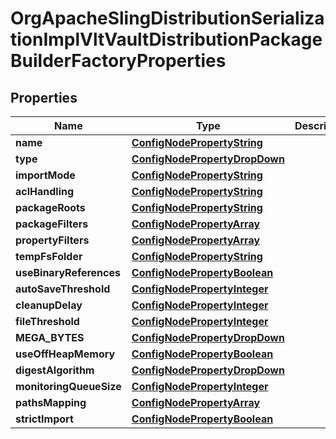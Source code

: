 

# OrgApacheSlingDistributionSerializationImplVltVaultDistributionPackageBuilderFactoryProperties

## Properties

Name | Type | Description | Notes
------------ | ------------- | ------------- | -------------
**name** | [**ConfigNodePropertyString**](ConfigNodePropertyString.md) |  |  [optional]
**type** | [**ConfigNodePropertyDropDown**](ConfigNodePropertyDropDown.md) |  |  [optional]
**importMode** | [**ConfigNodePropertyString**](ConfigNodePropertyString.md) |  |  [optional]
**aclHandling** | [**ConfigNodePropertyString**](ConfigNodePropertyString.md) |  |  [optional]
**packageRoots** | [**ConfigNodePropertyString**](ConfigNodePropertyString.md) |  |  [optional]
**packageFilters** | [**ConfigNodePropertyArray**](ConfigNodePropertyArray.md) |  |  [optional]
**propertyFilters** | [**ConfigNodePropertyArray**](ConfigNodePropertyArray.md) |  |  [optional]
**tempFsFolder** | [**ConfigNodePropertyString**](ConfigNodePropertyString.md) |  |  [optional]
**useBinaryReferences** | [**ConfigNodePropertyBoolean**](ConfigNodePropertyBoolean.md) |  |  [optional]
**autoSaveThreshold** | [**ConfigNodePropertyInteger**](ConfigNodePropertyInteger.md) |  |  [optional]
**cleanupDelay** | [**ConfigNodePropertyInteger**](ConfigNodePropertyInteger.md) |  |  [optional]
**fileThreshold** | [**ConfigNodePropertyInteger**](ConfigNodePropertyInteger.md) |  |  [optional]
**MEGA_BYTES** | [**ConfigNodePropertyDropDown**](ConfigNodePropertyDropDown.md) |  |  [optional]
**useOffHeapMemory** | [**ConfigNodePropertyBoolean**](ConfigNodePropertyBoolean.md) |  |  [optional]
**digestAlgorithm** | [**ConfigNodePropertyDropDown**](ConfigNodePropertyDropDown.md) |  |  [optional]
**monitoringQueueSize** | [**ConfigNodePropertyInteger**](ConfigNodePropertyInteger.md) |  |  [optional]
**pathsMapping** | [**ConfigNodePropertyArray**](ConfigNodePropertyArray.md) |  |  [optional]
**strictImport** | [**ConfigNodePropertyBoolean**](ConfigNodePropertyBoolean.md) |  |  [optional]



